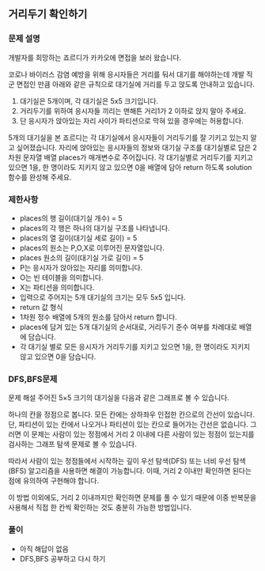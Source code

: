   ## 거리두기 확인하기 
  ### 문제 설명
개발자를 희망하는 죠르디가 카카오에 면접을 보러 왔습니다.

코로나 바이러스 감염 예방을 위해 응시자들은 거리를 둬서 대기를 해야하는데 개발 직군 면접인 만큼
아래와 같은 규칙으로 대기실에 거리를 두고 앉도록 안내하고 있습니다.

1. 대기실은 5개이며, 각 대기실은 5x5 크기입니다.
2. 거리두기를 위하여 응시자들 끼리는 맨해튼 거리1가 2 이하로 앉지 말아 주세요.
3. 단 응시자가 앉아있는 자리 사이가 파티션으로 막혀 있을 경우에는 허용합니다.

5개의 대기실을 본 죠르디는 각 대기실에서 응시자들이 거리두기를 잘 기키고 있는지 알고 싶어졌습니다. 
자리에 앉아있는 응시자들의 정보와 대기실 구조를 대기실별로 담은 2차원 문자열 배열 places가 매개변수로 주어집니다. 
각 대기실별로 거리두기를 지키고 있으면 1을, 한 명이라도 지키지 않고 있으면 0을 배열에 담아 return 하도록 solution 함수를 완성해 주세요.
### 제한사항
- places의 행 길이(대기실 개수) = 5
- places의 각 행은 하나의 대기실 구조를 나타냅니다.
- places의 열 길이(대기실 세로 길이) = 5
- places의 원소는 P,O,X로 이루어진 문자열입니다.
- places 원소의 길이(대기실 가로 길이) = 5
- P는 응시자가 앉아있는 자리를 의미합니다.
- O는 빈 테이블을 의미합니다.
- X는 파티션을 의미합니다.
- 입력으로 주어지는 5개 대기실의 크기는 모두 5x5 입니다.
- return 값 형식
- 1차원 정수 배열에 5개의 원소를 담아서 return 합니다.
- places에 담겨 있는 5개 대기실의 순서대로, 거리두기 준수 여부를 차례대로 배열에 담습니다.
- 각 대기실 별로 모든 응시자가 거리두기를 지키고 있으면 1을, 한 명이라도 지키지 않고 있으면 0을 담습니다.

### DFS,BFS문제
문제 해설
주어진 5×5 크기의 대기실을 다음과 같은 그래프로 볼 수 있습니다.

하나의 칸을 정점으로 봅니다.
모든 칸에는 상하좌우 인접한 칸으로의 간선이 있습니다.
단, 파티션이 있는 칸에서 나오거나 파티션이 있는 칸으로 들어가는 간선은 없습니다.
그러면 이 문제는 사람이 있는 정점에서 거리 2 이내에 다른 사람이 있는 정점이 있는지를 검사하는 그래프 탐색 문제로 볼 수 있습니다.

따라서 사람이 있는 정점들에서 시작하는 깊이 우선 탐색(DFS) 또는 너비 우선 탐색(BFS) 알고리즘을 사용하면 해결이 가능합니다. 이때, 거리 2 이내만 확인하면 된다는 점에 유의하여 구현해야 합니다.

이 방법 이외에도, 거리 2 이내까지만 확인하면 문제를 풀 수 있기 때문에 이중 반복문을 사용해서 직접 한 칸씩 확인하는 것도 충분히 가능한 방법입니다.

### 풀이
- 아직 해답이 없음 
- DFS,BFS 공부하고 다시 하기
